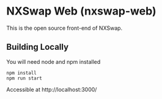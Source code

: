# NXSwap Web (nxswap-web)

This is the open source front-end of NXSwap.

## Building Locally

You will need node and npm installed

```
npm install
npm run start
```

Accessible at http://localhost:3000/
